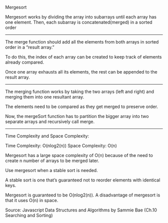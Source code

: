 Mergesort

Mergesort works by dividing the array into subarrays until each array has one element.
Then, each subarray is concatenated(merged) in a sorted order

--------------------------------------------


The merge function should add all the elements from both arrays in sorted order in a “result array.”

To do this, the index of each array can be created to keep track of elements already compared.

Once one array exhausts all its elements, the rest can be appended to the result array.

--------------------------------------------

The merging function works by taking the two arrays (left and right) and merging them into one resultant array.

The elements need to be compared as they get merged to preserve order.

Now, the mergeSort function has to partition the bigger array into two separate arrays and recursively call merge.

--------------------------------------------


Time Complexity and Space Complexity:

Time Complexity: O(nlog2(n))
Space Complexity: O(n)

Mergesort has a large space complexity of O(n) because of the need to create n number of arrays to be merged later.

Use mergesort when a stable sort is needed.

A stable sort is one that’s guaranteed not to reorder elements with identical keys.

Mergesort is guaranteed to be O(nlog2(n)). A disadvantage of mergesort is that it uses O(n) in space.

Source: Javascript Data Structures and Algorithms by Sammie Bae (Ch.10 Searching and Sorting)
